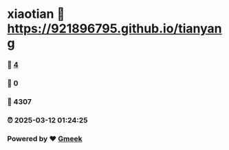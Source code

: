# xiaotian :link: https://921896795.github.io/tianyang 
### :page_facing_up: [4](https://921896795.github.io/tianyang/tag.html) 
### :speech_balloon: 0 
### :hibiscus: 4307 
### :alarm_clock: 2025-03-12 01:24:25 
### Powered by :heart: [Gmeek](https://github.com/Meekdai/Gmeek)
